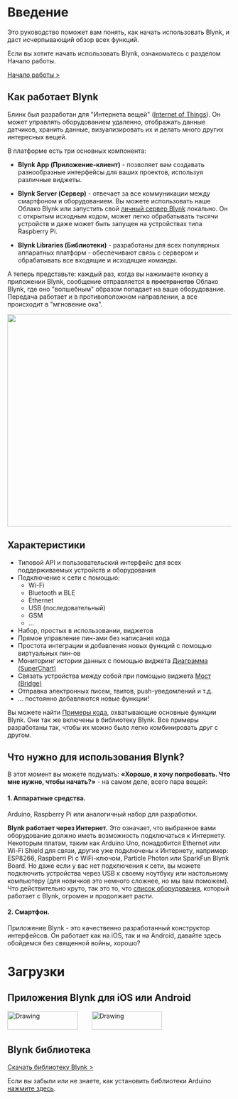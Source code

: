 # Введение
Это руководство поможет вам понять, как начать использовать Blynk, и даст исчерпывающий обзор всех функций.

Если вы хотите начать использовать Blynk, ознакомьтесь с разделом Начало работы.
<br>

[Начало работы >](/#getting-started)

## Как работает Blynk
Блинк был разработан для "Интернета вещей" ([Internet of Things](https://ru.wikipedia.org/wiki/%D0%98%D0%BD%D1%82%D0%B5%D1%80%D0%BD%D0%B5%D1%82_%D0%B2%D0%B5%D1%89%D0%B5%D0%B9)). Он может управлять оборудованием удаленно, отображать данные датчиков, хранить данные, визуализировать их и делать много других интересных вещей.

В платформе есть три основных компонента:

- **Blynk App (Приложение-клиент)** - позволяет вам создавать разнообразные интерфейсы для ваших проектов, используя различные виджеты.

- **Blynk Server (Сервер)** - отвечает за все коммуникации между смартфоном и оборудованием.
Вы можете использовать наше Облако Blynk или запустить свой [личный сервер Blynk](/#blynk-server) локально.
Он с открытым исходным кодом, может легко обрабатывать тысячи устройств и даже может быть запущен на устройствах типа Raspberry Pi.

- **Blynk Libraries (Библиотеки)** - разработаны для всех популярных аппаратных платформ - обеспечивают связь с сервером и
обрабатывать все входящие и исходящие команды.

А теперь представьте: каждый раз, когда вы нажимаете кнопку в приложении Blynk, сообщение отправляется в ~~пространство~~ Облако Blynk, где оно "волшебным" образом попадает на ваше оборудование. Передача работает и в противоположном направлении, а все происходит в "мгновение ока".

<img src="../images/architecture.png" style="width: 640px; height:478px"/>

## Характеристики
* Типовой API и пользовательский интерфейс для всех поддерживаемых устройств и оборудования
* Подключение к сети с помощью:
   * Wi-Fi
   * Bluetooth и BLE
   * Ethernet
   * USB (последовательный)
   * GSM
   * ...
* Набор, простых в использовании, виджетов
* Прямое управление пин-ами без написания кода
* Простота интеграции и добавления новых функций с помощью виртуальных пин-ов
* Мониторинг истории данных с помощью виджета [Диаграмма (SuperChart)](/#widgets-displays-superchart)
* Связать устройства между собой при помощью виджета [Мост (Bridge)](/#widgets-other-bridge)
* Отправка электронных писем, твитов, push-уведомлений и т.д.
* ... постоянно добавляются новые функции!

Вы можете найти [Примеры кода](https://github.com/blynkkk/blynk-library/tree/master/examples), охватывающие основные функции Blynk. Они так же включены в библиотеку Blynk. Все примеры разработаны так, чтобы их можно было легко комбинировать друг с другом.

## Что нужно для использования Blynk?
В этот момент вы можете подумать: **«Хорошо, я хочу попробовать. Что мне нужно, чтобы начать?»** - на самом деле, всего пара вещей:

#### **1. Аппаратные средства**. 
Arduino, Raspberry Pi или аналогичный набор для разработки.

**Blynk работает через Интернет.**
Это означает, что выбранное вами оборудование должно иметь возможность подключаться к Интернету. Некоторым платам, таким как Arduino Uno, понадобится Ethernet или Wi-Fi Shield для связи, другие уже подключены к Интернету, например: ESP8266, Raspberri Pi с WiFi-ключом, Particle Photon или SparkFun Blynk Board. Но даже если у вас нет подключения к сети, вы можете подключить устройства через USB к своему ноутбуку или настольному компьютеру (для новичков это немного сложнее, но мы вам поможем).
Что действительно круто, так это то, что [список оборудования](/#support-hardware), который работает с Blynk, огромен и продолжает расти.
  
#### **2. Смартфон**. 
Приложение Blynk - это качественно разработанный конструктор интерфейсов. Он работает как на iOS, так и на Android, давайте здесь обойдемся без священной войны, хорошо?

# Загрузки
## **Приложения Blynk для iOS или Android** <br> 
[<img src="../images/appstore-lrg.svg" alt="Drawing" style=" width: 158px; height:42"/>](https://itunes.apple.com/us/app/blynk-control-arduino-raspberry/id808760481?ls=1&mt=8)  &nbsp; &nbsp; &nbsp; &nbsp;[<img src="https://play.google.com/intl/en_us/badges/images/apps/en-play-badge.png" alt="Drawing" style=" width: 158px; height:42px"/>](https://play.google.com/store/apps/details?id=cc.blynk)

## **Blynk библиотека** <br>
[Скачать библиотеку Blynk >](https://github.com/blynkkk/blynk-library/releases/latest)

Если вы забыли или не знаете, как установить библиотеки Arduino [нажмите здесь](http://www.arduino.cc/en/guide/libraries).
